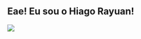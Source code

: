 ## Eae! Eu sou o Hiago Rayuan!

<picture>
  <source
    srcset="https://github-readme-stats.vercel.app/api?username=Hiago Rayuan&show_icons=true&theme=holi"
    media="(prefers-color-scheme: dark)"
  />
  <source
    srcset="https://github-readme-stats.vercel.app/api?username=Hiago Rayuan&show_icons=true"
    media="(prefers-color-scheme: light), (prefers-color-scheme: no-preference)"
  />
  <img src="https://github-readme-stats.vercel.app/api?username=anuraghazra&show_icons=true" />
</picture>

